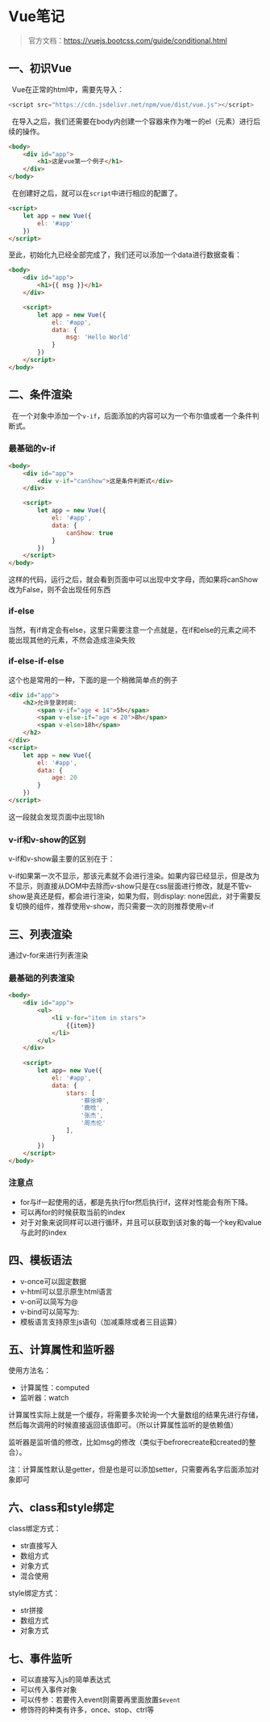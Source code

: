 # Vue笔记
> 官方文档：https://vuejs.bootcss.com/guide/conditional.html

## 一、初识Vue
&ensp;Vue在正常的html中，需要先导入：
```javascript
<script src="https://cdn.jsdelivr.net/npm/vue/dist/vue.js"></script>
```
&ensp;在导入之后，我们还需要在body内创建一个容器来作为唯一的el（元素）进行后续的操作。
```html
<body>
    <div id="app">
        <h1>这是vue第一个例子</h1>
    </div>
</body>
```
&ensp;在创建好之后，就可以在`script`中进行相应的配置了。

```html
<script>
    let app = new Vue({
        el: '#app'
    })
</script>
```
至此，初始化九已经全部完成了，我们还可以添加一个data进行数据查看：
```html
<body>
    <div id="app">
        <h1>{{ msg }}</h1>
    </div>

    <script>
        let app = new Vue({
            el: '#app',
            data: {
                msg: 'Hello World'
            }
        })
    </script>
</body>
```
## 二、条件渲染
&ensp;在一个对象中添加一个`v-if`，后面添加的内容可以为一个布尔值或者一个条件判断式。
### 最基础的v-if
```html
<body>
    <div id="app">
        <div v-if="canShow">这是条件判断式</div>
    </div>

    <script>
        let app = new Vue({
            el: '#app',
            data: {
                canShow: true
            }
        })
    </script>
</body>
```
这样的代码，运行之后，就会看到页面中可以出现中文字母，而如果将canShow改为False，则不会出现任何东西
### if-else
当然，有if肯定会有else，这里只需要注意一个点就是，在if和else的元素之间不能出现其他的元素，不然会造成渲染失败
### if-else-if-else
这个也是常用的一种，下面的是一个稍微简单点的例子
```html
<div id="app">
    <h2>允许登录时间:
        <span v-if="age < 14">5h</span>
        <span v-else-if="age < 20">8h</span>
        <span v-else>18h</span>
    </h2>
</div>
<script>
    let app = new Vue({
        el: '#app',
        data: {
            age: 20
        }
    })
</script>
```
这一段就会发现页面中出现18h
### v-if和v-show的区别
v-if和v-show最主要的区别在于：

v-if如果第一次不显示，那该元素就不会进行渲染。如果内容已经显示，但是改为不显示，则直接从DOM中去除而v-show只是在css层面进行修改，就是不管v-show是真还是假，都会进行渲染，如果为假，则display: none因此，对于需要反复切换的组件，推荐使用v-show，而只需要一次的则推荐使用v-if

## 三、列表渲染

通过v-for来进行列表渲染

### 最基础的列表渲染

```html
<body>
    <div id="app">
        <ul>
            <li v-for="item in stars">
            	{{item}}
            </li>
        </ul>
    </div>
    
    <script>
        let app= new Vue({
            el: '#app',
            data: {
                stars: [
                    '蔡徐坤',
                    '鹿晗',
                    '张杰',
                    '周杰伦'
                ],
            }
        })
    </script>
</body>
```

### 注意点

-   for与if一起使用的话，都是先执行for然后执行if，这样对性能会有所下降。
-   可以再for的时候获取当前的index
-   对于对象来说同样可以进行循环，并且可以获取到该对象的每一个key和value与此时的index

## 四、模板语法

-   v-once可以固定数据
-   v-html可以显示原生html语言
-   v-on可以简写为@
-   v-bind可以简写为:
-   模板语言支持原生js语句（加减乘除或者三目运算）

## 五、计算属性和监听器

使用方法名：

-   计算属性：computed
-   监听器：watch

计算属性实际上就是一个缓存，将需要多次轮询一个大量数组的结果先进行存储，然后每次调用的时候直接返回该值即可。（所以计算属性监听的是依赖值）

监听器是监听值的修改，比如msg的修改（类似于befrorecreate和created的整合）。

注：计算属性默认是getter，但是也是可以添加setter，只需要再名字后面添加对象即可

## 六、class和style绑定

class绑定方式：

-   str直接写入
-   数组方式
-   对象方式
-   混合使用

style绑定方式：

-   str拼接
-   数组方式
-   对象方式

## 七、事件监听

-   可以直接写入js的简单表达式
-   可以传入事件对象
-   可以传参：若要传入event则需要再里面放置`$event`
-   修饰符的种类有许多，once、stop、ctrl等



